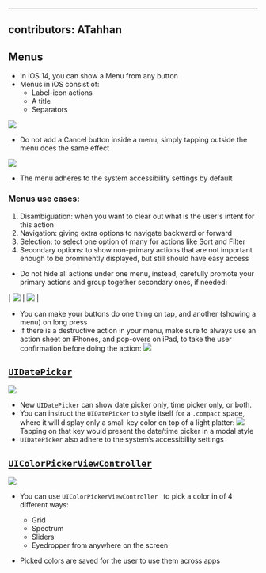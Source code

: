 ---
 contributors: ATahhan
 ---

## Menus

* In iOS 14, you can show a Menu from any button
* Menus in iOS consist of:
  * Label-icon actions
  * A title
  * Separators

![][image-1]

* Do not add a Cancel button inside a menu, simply tapping outside the menu does the same effect

![][image-2]

* The menu adheres to the system accessibility settings by default

### Menus use cases:

1. Disambiguation: when you want to clear out what is the user's intent for this action
2. Navigation: giving extra options to navigate backward or forward
3. Selection: to select one option of many for actions like Sort and Filter
4. Secondary options: to show non-primary actions that are not important enough to be prominently displayed, but still should have easy access

* Do not hide all actions under one menu, instead, carefully promote your primary actions and group together secondary ones, if needed:

| ![][image-3] | ![][image-4] |

* You can make your buttons do one thing on tap, and another (showing a menu) on long press
* If there is a destructive action in your menu, make sure to always use an action sheet on iPhones, and pop-overs on iPad, to take the user confirmation before doing the action:
![][image-5]

## [`UIDatePicker`][UIDatePickerDoc]

![][image-6]

* New `UIDatePicker` can show date picker only, time picker only, or both.
* You can instruct the `UIDatePicker` to style itself for a `.compact` space, where it will display only a small key color on top of a light platter:
![][image-7]
Tapping on that key would present the date/time picker in a modal style
* `UIDatePicker` also adhere to the system’s accessibility settings

## [`UIColorPickerViewController`][colorPickerDoc]

![][image-8]

* You can use `UIColorPickerViewController ` to pick a color in of 4 different ways:
	* Grid
	* Spectrum
	* Sliders
  * Eyedropper from anywhere on the screen
  
* Picked colors are saved for the user to use them across apps

[image-1]:	../../../images/notes/wwdc20/10205/menu_constructs.png
[image-2]:	../../../images/notes/wwdc20/10205/no_menu_cancel.png
[image-3]:	../../../images/notes/wwdc20/10205/grouping_all_actions.png
[image-4]:	../../../images/notes/wwdc20/10205/not_grouping_all_actions.png
[image-5]:	../../../images/notes/wwdc20/10205/destructive_confirmation.png
[image-6]:	../../../images/notes/wwdc20/10205/uidatepicker.png
[image-7]:	../../../images/notes/wwdc20/10205/date_time_picker_compact.png
[image-8]:	../../../images/notes/wwdc20/10205/uicolorpicker.png

[UIDatePickerDoc]: https://developer.apple.com/documentation/uikit/uidatepicker
[colorPickerDoc]: https://developer.apple.com/documentation/uikit/uicolorpickerviewcontroller
